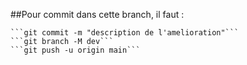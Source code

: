 ##Pour commit dans cette branch, il faut :

    ```git commit -m "description de l'amelioration"```
    ```git branch -M dev```
    ```git push -u origin main```

